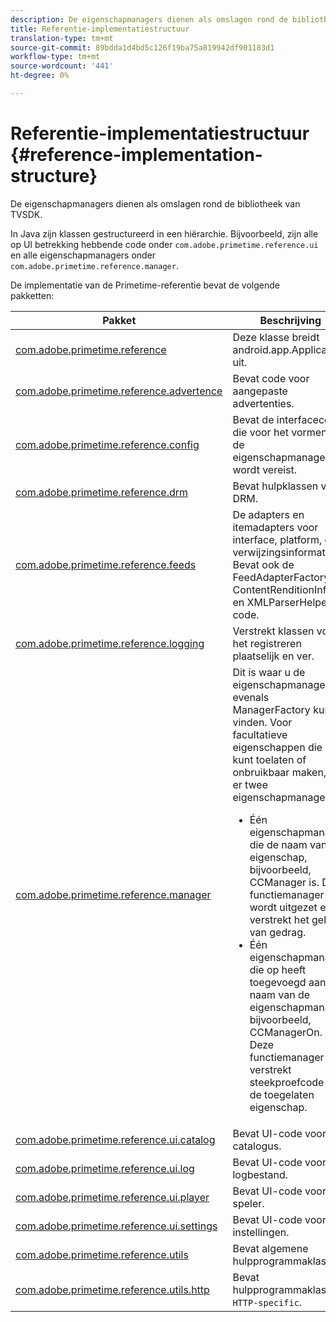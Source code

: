 ```yaml
---
description: De eigenschapmanagers dienen als omslagen rond de bibliotheek van TVSDK.
title: Referentie-implementatiestructuur
translation-type: tm+mt
source-git-commit: 89bdda1d4bd5c126f19ba75a819942df901183d1
workflow-type: tm+mt
source-wordcount: '441'
ht-degree: 0%

---
```



# Referentie-implementatiestructuur {#reference-implementation-structure}

De eigenschapmanagers dienen als omslagen rond de bibliotheek van TVSDK.

In Java zijn klassen gestructureerd in een hiërarchie. Bijvoorbeeld, zijn alle op UI betrekking hebbende code onder `com.adobe.primetime.reference.ui` en alle eigenschapmanagers onder `com.adobe.primetime.reference.manager`.

De implementatie van de Primetime-referentie bevat de volgende pakketten:

| Pakket | Beschrijving |
|--- |--- |
| [com.adobe.primetime.reference](https://help.adobe.com/en_US/primetime/api/reference_implementation/android/javadoc/com/adobe/primetime/reference/PrimetimeReference.html) | Deze klasse breidt android.app.Application uit. |
| [com.adobe.primetime.reference.advertence](https://help.adobe.com/en_US/primetime/api/reference_implementation/android/javadoc/com/adobe/primetime/reference/advertising/package-summary.html) | Bevat code voor aangepaste advertenties. |
| [com.adobe.primetime.reference.config](https://help.adobe.com/en_US/primetime/api/reference_implementation/android/javadoc/com/adobe/primetime/reference/config/package-summary.html) | Bevat de interfacecode die voor het vormen van de eigenschapmanagers wordt vereist. |
| [com.adobe.primetime.reference.drm](https://help.adobe.com/en_US/primetime/api/reference_implementation/android/javadoc/com/adobe/primetime/reference/drm/package-summary.html) | Bevat hulpklassen voor DRM. |
| [com.adobe.primetime.reference.feeds](https://help.adobe.com/en_US/primetime/api/reference_implementation/android/javadoc/com/adobe/primetime/reference/feeds/package-summary.html) | De adapters en itemadapters voor interface, platform, en verwijzingsinformatie. Bevat ook de FeedAdapterFactory-, ContentRenditionInfo- en XMLParserHelper-code. |
| [com.adobe.primetime.reference.logging](https://help.adobe.com/en_US/primetime/api/reference_implementation/android/javadoc/com/adobe/primetime/reference/logging/package-summary.html) | Verstrekt klassen voor het registreren plaatselijk en ver. |
| [com.adobe.primetime.reference.manager](https://help.adobe.com/en_US/primetime/api/reference_implementation/android/javadoc/com/adobe/primetime/reference/manager/package-summary.html) | Dit is waar u de eigenschapmanagers evenals ManagerFactory kunt vinden. Voor facultatieve eigenschappen die u kunt toelaten of onbruikbaar maken, zijn er twee eigenschapmanagers: <ul><li>Één eigenschapmanager die de naam van de eigenschap, bijvoorbeeld, CCManager is. Deze functiemanager wordt uitgezet en verstrekt het gebrek van gedrag.</li><li>Één eigenschapmanager die op heeft toegevoegd aan de naam van de eigenschapmanager, bijvoorbeeld, CCManagerOn. Deze functiemanager verstrekt steekproefcode voor de toegelaten eigenschap.</li></ul> |
| [com.adobe.primetime.reference.ui.catalog](https://help.adobe.com/en_US/primetime/api/reference_implementation/android/javadoc/com/adobe/primetime/reference/ui/catalog/package-summary.html) | Bevat UI-code voor de catalogus. |
| [com.adobe.primetime.reference.ui.log](https://help.adobe.com/en_US/primetime/api/reference_implementation/android/javadoc/com/adobe/primetime/reference/ui/log/package-summary.html) | Bevat UI-code voor het logbestand. |
| [com.adobe.primetime.reference.ui.player](https://help.adobe.com/en_US/primetime/api/reference_implementation/android/javadoc/com/adobe/primetime/reference/ui/player/package-summary.html) | Bevat UI-code voor de speler. |
| [com.adobe.primetime.reference.ui.settings](https://help.adobe.com/en_US/primetime/api/reference_implementation/android/javadoc/com/adobe/primetime/reference/ui/settings/package-summary.html) | Bevat UI-code voor instellingen. |
| [com.adobe.primetime.reference.utils](https://help.adobe.com/en_US/primetime/api/reference_implementation/android/javadoc/com/adobe/primetime/reference/utils/package-summary.html) | Bevat algemene hulpprogrammaklassen. |
| [com.adobe.primetime.reference.utils.http](https://help.adobe.com/en_US/primetime/api/reference_implementation/android/javadoc/com/adobe/primetime/reference/utils/http/package-summary.html) | Bevat hulpprogrammaklassen `HTTP-specific`. |
